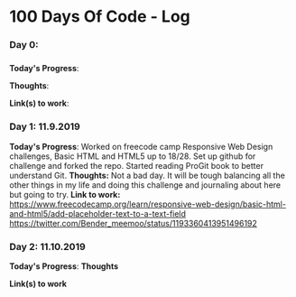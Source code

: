 # 100 Days Of Code - Log

### Day 0: 
##### 

**Today's Progress**: 

**Thoughts**: 

**Link(s) to work**:

### Day 1: 11.9.2019
**Today's Progress**: 
Worked on freecode camp Responsive Web Design challenges, Basic HTML and HTML5 up to 18/28. 
Set up github for challenge and forked the repo. Started reading ProGit book to better understand Git. 
**Thoughts:** 
Not a bad day. It will be tough balancing all the other things in my life and doing this challenge and journaling about here but going to try.
**Link to work:** 
https://www.freecodecamp.org/learn/responsive-web-design/basic-html-and-html5/add-placeholder-text-to-a-text-field
https://twitter.com/Bender_meemoo/status/1193360413951496192

### Day 2: 11.10.2019

**Today's Progress**: 
**Thoughts** 

**Link(s) to work**


